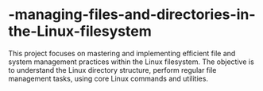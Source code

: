 # -managing-files-and-directories-in-the-Linux-filesystem
This project focuses on mastering and implementing efficient file and system management practices within the Linux filesystem. The objective is to understand the Linux directory structure, perform regular file management tasks, using core Linux commands and utilities.
